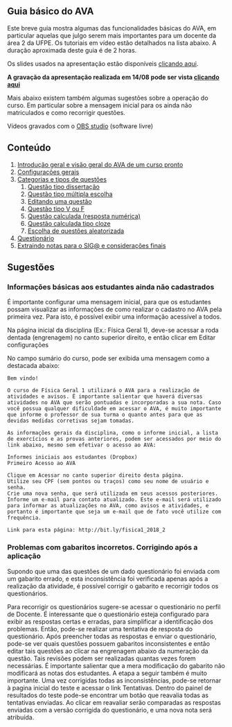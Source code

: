 ## Guia básico do AVA

Este breve guia mostra algumas das funcionalidades básicas do AVA, em particular aquelas que julgo serem mais importantes para um docente da área 2 da UFPE. Os tutoriais em vídeo estão detalhados na lista abaixo. A duração aproximada deste guia é de 2 horas.

Os slides usados na apresentação estão disponíveis [clicando aqui](Guia_basico_AVA\apresentacao.html).

**A gravação da apresentação realizada em 14/08 pode ser vista [clicando aqui](https://drive.google.com/open?id=1pvf9ACS3FGbKIFUpJ_5O_F7Mh3hVh7p4)**

Mais abaixo existem também algumas sugestões sobre a operação do curso. Em particular sobre a mensagem inicial para os ainda não matriculados e como recorrigir questões.

Vídeos gravados com o [OBS studio](https://obsproject.com/pt-br/download) (software livre)

## Conteúdo

1. [Introdução geral e visão geral do AVA de um curso pronto](https://www.dropbox.com/s/ydstto11nx9msyb/Parte%201%20-%20Introducao%20geral%20e%20Visao%20geral%20de%20um%20curso%20pronto%20%28Fisica%20Geral%201%29.mp4?dl=0)
2. [Configurações gerais](https://www.dropbox.com/s/ydstto11nx9msyb/Parte%201%20-%20Introducao%20geral%20e%20Visao%20geral%20de%20um%20curso%20pronto%20%28Fisica%20Geral%201%29.mp4?dl=0)
3. [Categorias e tipos de questões](https://www.dropbox.com/s/t44kh7e7ypwvgk7/Parte%203%20-%20Categorias%20e%20tipos%20de%20quest%C3%B5es.mp4?dl=0)
    1. [Questão tipo dissertação](https://www.dropbox.com/s/tsp4o9oz0g2ue30/Parte%203.1%20-%20Questao%20tipo%20dissertacao.mp4?dl=0)
    2. [Questão tipo múltipla escolha](https://www.dropbox.com/s/f3y9ktdko8g7cj3/Parte%203.2%20-%20Multipla%20escolha.mp4?dl=0)
    3. [Editando uma questão](https://www.dropbox.com/s/2q4eslnys7c4jkm/Parte%203.3%20-%20Editando%20uma%20questao.mp4?dl=0)
    4. [Questão tipo V ou F](https://www.dropbox.com/s/cmcapcg1hagkfcf/Parte%203.4%20-%20Questao%20tipo%20V%20ou%20F.mp4?dl=0)
    5. [Questão calculada (resposta numérica)](https://www.dropbox.com/s/8nrucsg97ddesyl/Parte%203.5%20-%20Questao%20calculada.mp4?dl=0)
    6. [Questão calculada tipo cloze](https://www.dropbox.com/s/0syy9eyfgj69gc9/Parte%203.6%20-%20Questao%20calculada%20tipo%20cloze.mp4?dl=0)
    7. [Escolha de questões aleatorizada](https://www.dropbox.com/s/68il8yqhvw0p94f/Parte%203.7%20-%20Escolha%20de%20quest%C3%B5es%20aleatorizada.mp4?dl=0)
4. [Questionário](https://www.dropbox.com/s/p2clsbcdaeppb1f/Parte%204%20-%20Questionario.mp4?dl=0)
5. [Extraindo notas para o SIG@ e considerações finais](https://www.dropbox.com/s/p7bu2le0lj0v3bc/Parte%205%20-%20Extraindo%20notas%20para%20o%20SIGA%20e%20consideracoes%20finais.mp4?dl=0)

## Sugestões

### Informações básicas aos estudantes ainda não cadastrados

É importante configurar uma mensagem inicial, para que os estudantes possam visualizar as informações de como realizar o cadastro no AVA pela primeira vez. Para isto, é possível exibir uma informação acessível a todos.

Na página inicial da disciplina (Ex.: Física Geral 1), deve-se acessar a roda dentada (engrenagem) no canto superior direito, e então clicar em Editar configurações


No campo sumário do curso, pode ser exibida uma mensagem como a destacada abaixo:


    Bem vindo!

    O curso de Física Geral 1 utilizará o AVA para a realização de atividades e avisos. É importante salientar que haverá diversas atividades no AVA que serão pontuadas e incorporadas a sua nota. Caso você possua qualquer dificuldade em acessar o AVA, é muito importante que informe o professor de sua turma o quanto antes para que as devidas medidas corretivas sejam tomadas.

    As informações gerais da disciplina, como o informe inicial, a lista de exercícios e as provas anteriores, podem ser acessados por meio do link abaixo, mesmo sem efetivar o acesso ao AVA:

    Informes iniciais aos estudantes (Dropbox)
    Primeiro Acesso ao AVA

    Clique em Acessar no canto superior direito desta página.
    Utilize seu CPF (sem pontos ou traços) como seu nome de usuário e senha.
    Crie uma nova senha, que será utilizada em seus acessos posteriores.
    Informe um e-mail para contato atualizado. Este e-mail será utilizado para informar as atualizações no AVA, como avisos e atividades, e portanto é importante que seja um e-mail que de fato você utilize com frequência.

    Link para esta página: http://bit.ly/fisica1_2018_2

### Problemas com gabaritos incorretos. Corrigindo após a aplicação

Supondo que uma das questões de um dado questionário foi enviada com um gabarito errado, e esta inconsistência foi verificada apenas após a realização da atividade, é possível corrigir o gabarito e recorrigir todos os questionários.

Para recorrigir os questionários sugere-se acessar o questionário no perfil de Docente. É interessante que o questionário esteja configurado para exibir as respostas certas e erradas, para simplificar a identificação dos problemas. Então, pode-se realizar uma tentativa de resposta do questionário. Após preencher todas as respostas e enviar o questionário, pode-se ver quais questões possuem gabaritos inconsistentes e então editar tais questões ao clicar na engrenagem abaixo da numeração da questão. Tais revisões podem ser realizadas quantas vezes forem necessárias. É importante salientar que a mera modificação do gabarito não modificará as notas dos estudantes. A etapa a seguir também é muito importante.
Uma vez corrigidas todas as inconsistências, pode-se retornar à pagina inicial do teste e acessar o link Tentativas. Dentro do painel de resultados do teste pode-se encontrar um botão que reavalia todas as tentativas enviadas. Ao clicar em reavaliar serão comparadas as respostas enviadas com a versão corrigida do questionário, e uma nova nota será atribuída.
